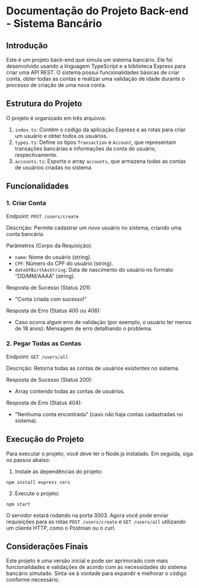 # Documentação do Projeto Back-end - Sistema Bancário

## Introdução
Este é um projeto back-end que simula um sistema bancário. Ele foi desenvolvido usando a linguagem TypeScript e a biblioteca Express para criar uma API REST. O sistema possui funcionalidades básicas de criar conta, obter todas as contas e realizar uma validação de idade durante o processo de criação de uma nova conta.

## Estrutura do Projeto
O projeto é organizado em três arquivos:

1. `index.ts`: Contém o código da aplicação Express e as rotas para criar um usuário e obter todos os usuários.
2. `types.ts`: Define os tipos `Transaction` e `Account`, que representam transações bancárias e informações da conta do usuário, respectivamente.
3. `accounts.ts`: Exporta o array `accounts`, que armazena todas as contas de usuários criadas no sistema.

## Funcionalidades

### 1. Criar Conta
Endpoint: `POST /users/create`

Descrição: Permite cadastrar um novo usuário no sistema, criando uma conta bancária.

Parâmetros (Corpo da Requisição):
- `name`: Nome do usuário (string).
- `CPF`: Número do CPF do usuário (string).
- `dateOfBirthAsString`: Data de nascimento do usuário no formato "DD/MM/AAAA" (string).

Resposta de Sucesso (Status 201):
- "Conta criada com sucesso!"

Resposta de Erro (Status 400 ou 406):
- Caso ocorra algum erro de validação (por exemplo, o usuário ter menos de 18 anos): Mensagem de erro detalhando o problema.

### 2. Pegar Todas as Contas
Endpoint: `GET /users/all`

Descrição: Retorna todas as contas de usuários existentes no sistema.

Resposta de Sucesso (Status 200):
- Array contendo todas as contas de usuários.

Resposta de Erro (Status 404):
- "Nenhuma conta encontrada" (caso não haja contas cadastradas no sistema).

## Execução do Projeto
Para executar o projeto, você deve ter o Node.js instalado. Em seguida, siga os passos abaixo:

1. Instale as dependências do projeto:
```
npm install express cors
```

2. Execute o projeto:
```
npm start
```

O servidor estará rodando na porta 3003. Agora você pode enviar requisições para as rotas `POST /users/create` e `GET /users/all` utilizando um cliente HTTP, como o Postman ou o curl.

## Considerações Finais
Este projeto é uma versão inicial e pode ser aprimorado com mais funcionalidades e validações de acordo com as necessidades do sistema bancário simulado. Sinta-se à vontade para expandir e melhorar o código conforme necessário.


